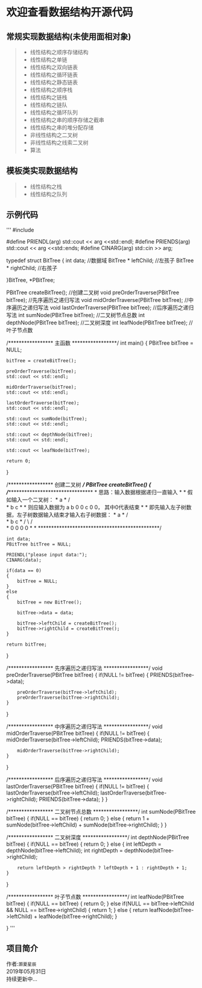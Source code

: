   
  
# 欢迎查看数据结构开源代码  
  
  
    
## 常规实现数据结构(未使用面相对象)
> * 线性结构之顺序存储结构
> * 线性结构之单链
> * 线性结构之双向链表
> * 线性结构之循环链表
> * 线性结构之静态链表
> * 线性结构之顺序栈
> * 线性结构之链栈
> * 线性结构之链队
> * 线性结构之循环队列
> * 线性结构之串的顺序存储之截串
> * 线性结构之串的堆分配存储
> * 非线性结构之二叉树
> * 非线性结构之线索二叉树
> * 算法

## 模板类实现数据结构
> * 线性结构之栈
> * 线性结构之队列

## 示例代码  
'''
#include <iostream>

#define PRIENDL(arg) std::cout << arg <<std::endl;
#define PRIENDS(arg) std::cout << arg <<std::ends;
#define CINARG(arg)  std::cin >> arg;

typedef struct BitTree
{
    int data;                //数据域
    BitTree * leftChild;     //左孩子
    BitTree * rightChild;    //右孩子

}BitTree, *PBitTree;

PBitTree createBitTree();                      //创建二叉树
void preOrderTraverse(PBitTree bitTree);       //先序遍历之递归写法
void midOrderTraverse(PBitTree bitTree);       //中序遍历之递归写法
void lastOrderTraverse(PBitTree bitTree);      //后序遍历之递归写法
int  sumNode(PBitTree bitTree);                //二叉树节点总数
int  depthNode(PBitTree bitTree);              //二叉树深度
int  leafNode(PBitTree bitTree);               //叶子节点数

/*****************   主函数        *****************/
int main()
{
    PBitTree bitTree = NULL;

    bitTree = createBitTree();

    preOrderTraverse(bitTree);
    std::cout << std::endl;

    midOrderTraverse(bitTree);
    std::cout << std::endl;

    lastOrderTraverse(bitTree);
    std::cout << std::endl;

    std::cout << sumNode(bitTree);
    std::cout << std::endl;

    std::cout << depthNode(bitTree);
    std::cout << std::endl;

    std::cout << leafNode(bitTree);

    return 0;
}

/*****************   创建二叉树     *****************/
PBitTree createBitTree()
{
    /*************************************************
     * 思路：输入数据根据递归一直输入
     *
     * 假如输入一个二叉树：
     *       a
     *      / \
     *     b   c
     *
     * 则应输入数据为 a b 0 0 c 0 0， 其中0代表结束
     *
     * 即先输入左子树数据，左子树数据输入结束才输入右子树数据：
     *       a
     *     /   \
     *    b     c
     *   / \   / \
     *  0   0 0   0
     *
     * **********************************************/

    int data;
    PBitTree bitTree = NULL;

    PRIENDL("please input data:");
    CINARG(data);

    if(data == 0)
    {
        bitTree = NULL;
    }
    else
    {
        bitTree = new BitTree();

        bitTree->data = data;

        bitTree->leftChild = createBitTree();
        bitTree->rightChild = createBitTree();
    }

    return bitTree;
}

/*****************   先序遍历之递归写法     *****************/
void preOrderTraverse(PBitTree bitTree)
{
    if(NULL != bitTree)
    {
        PRIENDS(bitTree->data);

        preOrderTraverse(bitTree->leftChild);
        preOrderTraverse(bitTree->rightChild);
    }
}

/*****************   中序遍历之递归写法     *****************/
void midOrderTraverse(PBitTree bitTree)
{
    if(NULL != bitTree)
    {
        midOrderTraverse(bitTree->leftChild);
        PRIENDS(bitTree->data);

        midOrderTraverse(bitTree->rightChild);
    }
}

/*****************   后序遍历之递归写法     *****************/
void lastOrderTraverse(PBitTree bitTree)
{
    if(NULL != bitTree)
    {
        lastOrderTraverse(bitTree->leftChild);
        lastOrderTraverse(bitTree->rightChild);
        PRIENDS(bitTree->data);
    }
}

/*****************     二叉树节点总数       *****************/
int sumNode(PBitTree bitTree)
{
    if(NULL == bitTree)
    {
        return 0;
    }
    else
    {
        return 1 + sumNode(bitTree->leftChild) + sumNode(bitTree->rightChild);
    }
}

/*****************     二叉树深度       *****************/
int depthNode(PBitTree bitTree)
{
    if(NULL == bitTree)
    {
        return 0;
    }
    else
    {
        int leftDepth = depthNode(bitTree->leftChild);
        int rightDepth = depthNode(bitTree->rightChild);

        return leftDepth > rightDepth ? leftDepth + 1 : rightDepth + 1;
    }
}

/*****************     叶子节点数       *****************/
int leafNode(PBitTree bitTree)
{
    if(NULL == bitTree)
    {
        return 0;
    }
    else if(NULL == bitTree->leftChild && NULL == bitTree->rightChild)
    {
        return 1;
    }
    else
    {
        return leafNode(bitTree->leftChild) + leafNode(bitTree->rightChild);
    }

}
'''

## 项目简介
作者:`灏夏星辰`    
2019年05月31日  
持续更新中...

